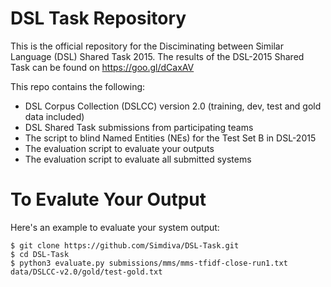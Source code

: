 DSL Task Repository
====

This is the official repository for the Disciminating between Similar Language (DSL) Shared Task 2015. The results of the DSL-2015 Shared Task can be found on https://goo.gl/dCaxAV 

This repo contains the following:
 - DSL Corpus Collection (DSLCC) version 2.0 (training, dev, test and gold data included)
 - DSL Shared Task submissions from participating teams
 - The script to blind Named Entities (NEs) for the Test Set B in DSL-2015
 - The evaluation script to evaluate your outputs
 - The evaluation script to evaluate all submitted systems

To Evalute Your Output
====

Here's an example to evaluate your system output:

```
$ git clone https://github.com/Simdiva/DSL-Task.git
$ cd DSL-Task
$ python3 evaluate.py submissions/mms/mms-tfidf-close-run1.txt data/DSLCC-v2.0/gold/test-gold.txt
```






